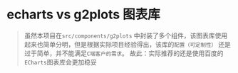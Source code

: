 # echarts vs g2plots 图表库

> 虽然本项目在```src/components/g2plots```
> 中封装了多个组件，该图表库使用起来也简单分明，但是根据实际项目经验得出，该库的```配置（可定制性）```
> 还是过于简单，并不能满足```C端客户的需求```。
> 故此：实际推荐的还是使用百度的```ECharts```图表库会更加稳妥
